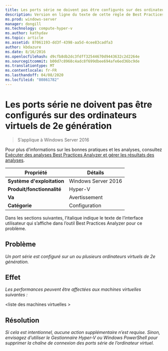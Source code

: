 ```yaml
---
title: Les ports série ne doivent pas être configurés sur des ordinateurs virtuels de 2e génération
description: Version en ligne du texte de cette règle de Best Practices Analyzer.
ms.prod: windows-server
manager: dongill
ms.technology: compute-hyper-v
ms.author: kathydav
ms.topic: article
ms.assetid: 87061193-dd3f-4398-aa5d-4cee83cadfa3
author: kbdazure
ms.date: 8/16/2016
ms.openlocfilehash: d9cfb8db2dc3fdff32544670d9443632c2d2264e
ms.sourcegitcommit: b00d7c8968c4adc8f699dbee694afe6ed36bc9de
ms.translationtype: MT
ms.contentlocale: fr-FR
ms.lasthandoff: 04/08/2020
ms.locfileid: "80861782"
---
```

# <a name="serial-ports-should-not-be-configured-on-generation-2-virtual-machines"></a>Les ports série ne doivent pas être configurés sur des ordinateurs virtuels de 2e génération

>S’applique à Windows Server 2016

Pour plus d’informations sur les bonnes pratiques et les analyses, consultez [Exécuter des analyses Best Practices Analyzer et gérer les résultats des analyses](https://go.microsoft.com/fwlink/p/?LinkID=223177).  
  
|Propriété|Détails|  
|-|-|  
|**Système d'exploitation**|Windows Server 2016|  
|**Produit/fonctionnalité**|Hyper-V|  
|**Va**|Avertissement|  
|**Catégorie**|Configuration|  
  
Dans les sections suivantes, l’italique indique le texte de l’interface utilisateur qui s’affiche dans l’outil Best Practices Analyzer pour ce problème.  
  
## <a name="issue"></a>**Problème**  
*Un port série est configuré sur un ou plusieurs ordinateurs virtuels de 2e génération.*  
  
## <a name="impact"></a>**Effet**  
*Les performances peuvent être affectées aux machines virtuelles suivantes :*  
  
\<liste des machines virtuelles >  
  
## <a name="resolution"></a>**Résolution**  
*Si cela est intentionnel, aucune action supplémentaire n’est requise. Sinon, envisagez d’utiliser le Gestionnaire Hyper-V ou Windows PowerShell pour supprimer la chaîne de connexion des ports série de l’ordinateur virtuel.*  
  



